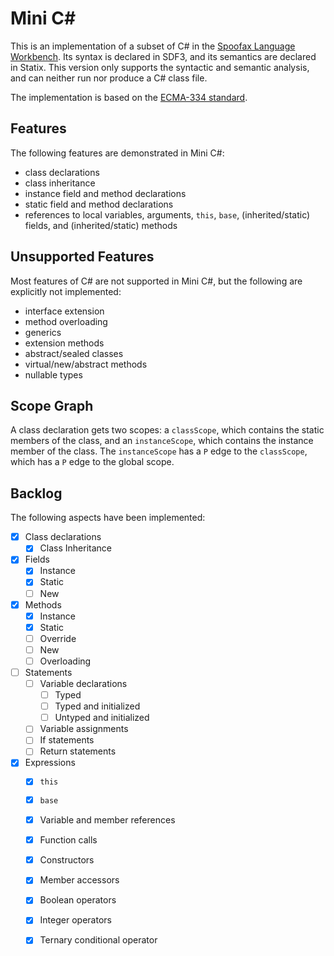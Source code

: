 
# Mini C# #
This is an implementation of a subset of C# in the [Spoofax Language Workbench][1]. Its syntax is declared in SDF3,
and its semantics are declared in Statix. This version only supports the syntactic and semantic analysis, and can
neither run nor produce a C# class file.

The implementation is based on the [ECMA-334 standard][2].


## Features
The following features are demonstrated in Mini C#:

- class declarations
- class inheritance
- instance field and method declarations
- static field and method declarations
- references to local variables, arguments, `this`, `base`, (inherited/static) fields, and (inherited/static) methods


## Unsupported Features
Most features of C# are not supported in Mini C#, but the following are explicitly not implemented:

- interface extension
- method overloading
- generics
- extension methods
- abstract/sealed classes
- virtual/new/abstract methods
- nullable types


## Scope Graph
A class declaration gets two scopes: a `classScope`, which contains the static members of the class, and an `instanceScope`, which contains the instance member of the class. The `instanceScope` has a `P` edge to the `classScope`, which has a `P` edge to the global scope.


## Backlog
The following aspects have been implemented:

- [x] Class declarations
    - [x] Class Inheritance
- [x] Fields
    - [x] Instance
    - [x] Static
    - [ ] New
- [x] Methods
    - [x] Instance
    - [x] Static
    - [ ] Override
    - [ ] New
    - [ ] Overloading
- [ ] Statements
    - [ ] Variable declarations
        - [ ] Typed
        - [ ] Typed and initialized
        - [ ] Untyped and initialized
    - [ ] Variable assignments
    - [ ] If statements
    - [ ] Return statements
- [x] Expressions
    - [x] `this`
    - [x] `base`
    - [x] Variable and member references
    - [x] Function calls
    - [x] Constructors
    - [x] Member accessors
    - [x] Boolean operators
    - [x] Integer operators
    - [x] Ternary conditional operator


[1]: https://spoofax.org/
[2]: https://www.ecma-international.org/publications-and-standards/standards/ecma-334/
